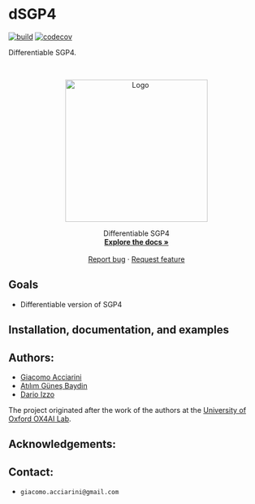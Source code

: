 # dSGP4
[![build](https://github.com/esa/dSGP4/actions/workflows/build.yml/badge.svg)](https://github.com/esa/dSGP4/actions/workflows/build.yml)
[![codecov](https://codecov.io/gh/esa/dSGP4/graph/badge.svg?token=K3py7YT8UR)](https://codecov.io/gh/esa/dSGP4)

Differentiable SGP4.
<!-- PROJECT LOGO -->
<br />
<p align="center">
  <a href="https://github.com/esa/dSGP4">
    <img src="doc/images/white_logo.png" alt="Logo" width="280">
  </a>
  <p align="center">
    Differentiable SGP4
    <br />
    <a href="https://esa.github.io/dSGP4"><strong>Explore the docs »</strong></a>
    <br />
    <br />
    <a href="https://github.com/esa/dSGP4/issues/new/choose">Report bug</a>
    ·
    <a href="https://github.com/esa/dSGP4/issues/new/choose">Request feature</a>
  </p>
</p>

## Goals

* Differentiable version of SGP4

## Installation, documentation, and examples


## Authors:
* [Giacomo Acciarini](https://www.esa.int/gsp/ACT/team/giacomo_acciarini/)
* [Atılım Güneş Baydin](http://gbaydin.github.io/)
* [Dario Izzo](https://www.esa.int/gsp/ACT/team/dario_izzo/)

The project originated after the work of the authors at the [University of Oxford OX4AI Lab](https://oxai4science.github.io/).

## Acknowledgements:


## Contact:
* `giacomo.acciarini@gmail.com`
